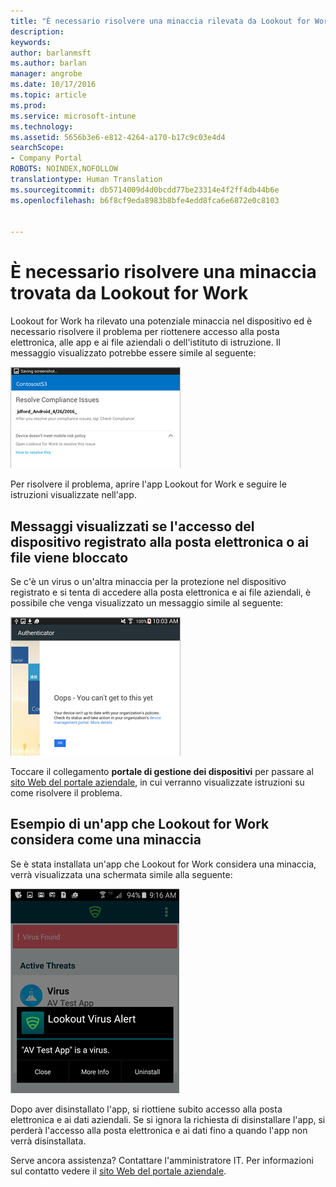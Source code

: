 ```yaml
---
title: "È necessario risolvere una minaccia rilevata da Lookout for Work nel dispositivo Android | Documentazione Microsoft"
description: 
keywords: 
author: barlanmsft
ms.author: barlan
manager: angrobe
ms.date: 10/17/2016
ms.topic: article
ms.prod: 
ms.service: microsoft-intune
ms.technology: 
ms.assetid: 5656b3e6-e812-4264-a170-b17c9c03e4d4
searchScope:
- Company Portal
ROBOTS: NOINDEX,NOFOLLOW
translationtype: Human Translation
ms.sourcegitcommit: db5714009d4d0bcdd77be23314e4f2ff4db44b6e
ms.openlocfilehash: b6f8cf9eda8983b8bfe4edd8fca6e6872e0c8103


---
```


# <a name="you-need-to-resolve-a-threat-found-by-lookout-for-work"></a>È necessario risolvere una minaccia trovata da Lookout for Work

Lookout for Work ha rilevato una potenziale minaccia nel dispositivo ed è necessario risolvere il problema per riottenere accesso alla posta elettronica, alle app e ai file aziendali o dell'istituto di istruzione. Il messaggio visualizzato potrebbe essere simile al seguente:

![Lookout for Work ha rilevato una minaccia nel dispositivo](./media/lookout-threat-found-android.png)

Per risolvere il problema, aprire l'app Lookout for Work e seguire le istruzioni visualizzate nell'app.

## <a name="what-you-might-see-if-your-enrolled-device-is-blocked-from-accessing-email-or-files"></a>Messaggi visualizzati se l'accesso del dispositivo registrato alla posta elettronica o ai file viene bloccato

Se c'è un virus o un'altra minaccia per la protezione nel dispositivo registrato e si tenta di accedere alla posta elettronica e ai file aziendali, è possibile che venga visualizzato un messaggio simile al seguente:

![Messaggio di errore di Lookout for Work con collegamento al sito Web del portale aziendale](./media/lookout-go-to-device-management-portal-android.png)

Toccare il collegamento **portale di gestione dei dispositivi** per passare al [sito Web del portale aziendale](http://portal.manage.microsoft.com), in cui verranno visualizzate istruzioni su come risolvere il problema.

## <a name="example-of-an-app-that-lookout-for-work-sees-as-a-threat"></a>Esempio di un'app che Lookout for Work considera come una minaccia

Se è stata installata un'app che Lookout for Work considera una minaccia, verrà visualizzata una schermata simile alla seguente:

![Esempio di messaggio di avviso virus di Lookout for Work](./media/lookout-virus-alert-android.png)

Dopo aver disinstallato l'app, si riottiene subito accesso alla posta elettronica e ai dati aziendali. Se si ignora la richiesta di disinstallare l'app, si perderà l'accesso alla posta elettronica e ai dati fino a quando l'app non verrà disinstallata.

Serve ancora assistenza? Contattare l'amministratore IT. Per informazioni sul contatto vedere il [sito Web del portale aziendale](http://portal.manage.microsoft.com).





<!--HONumber=Dec16_HO3-->


